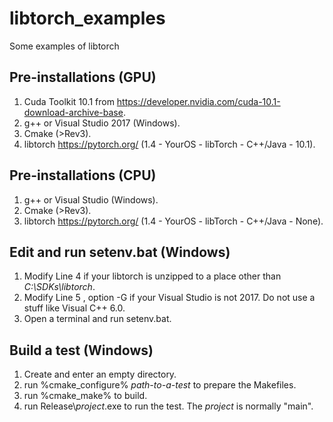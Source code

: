 # libtorch_examples
Some examples of libtorch

## Pre-installations (GPU)

1. Cuda Toolkit 10.1 from https://developer.nvidia.com/cuda-10.1-download-archive-base.
2. g++ or Visual Studio 2017 (Windows).
3. Cmake (>Rev3).
4. libtorch https://pytorch.org/ (1.4 - YourOS - libTorch - C++/Java - 10.1).

## Pre-installations (CPU)

1. g++ or Visual Studio (Windows).
2. Cmake (>Rev3).
3. libtorch https://pytorch.org/ (1.4 - YourOS - libTorch - C++/Java - None).

## Edit and run setenv.bat (Windows)

1. Modify Line 4 if your libtorch is unzipped to a place other than *C:\SDKs\libtorch*.
2. Modify Line 5 , option -G if your Visual Studio is not 2017. Do not use a stuff like Visual C++ 6.0.
3. Open a terminal and run setenv.bat.

## Build a test (Windows)

1. Create and enter an empty directory.
2. run %cmake_configure% *path-to-a-test* to prepare the Makefiles.
3. run %cmake_make% to build.
4. run Release\\*project*.exe to run the test. The *project* is normally "main".




